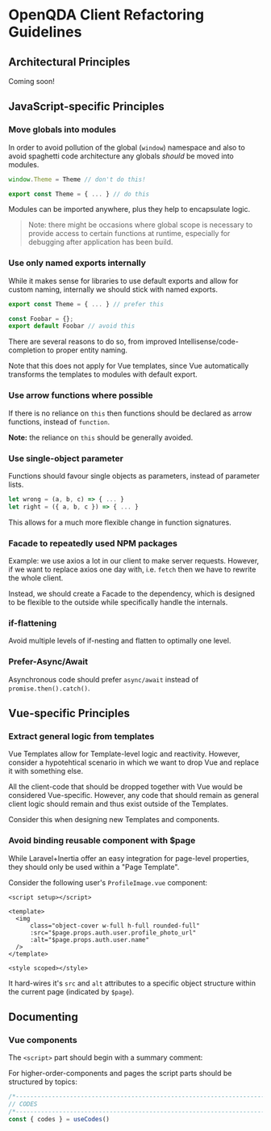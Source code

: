 # OpenQDA Client Refactoring Guidelines

## Architectural Principles

Coming soon!

## JavaScript-specific Principles

### Move globals into modules

In order to avoid pollution of the global (`window`) namespace and also to avoid
spaghetti code architecture any globals *should* be moved into modules.

```js
window.Theme = Theme // don't do this!
```

```js
export const Theme = { ... } // do this
```

Modules can be imported anywhere, plus they help to encapsulate logic.

> Note: there might be occasions where global scope is necessary to provide
> access to certain functions at runtime, especially for debugging after
> application has been build.

### Use only named exports internally

While it makes sense for libraries to use default exports and allow for
custom naming, internally we should stick with named exports.

```js
export const Theme = { ... } // prefer this

const Foobar = {};
export default Foobar // avoid this
```

There are several reasons to do so, from improved Intellisense/code-completion
to proper entity naming.

Note that this does not apply for Vue templates, since Vue automatically
transforms the templates to modules with default export.

### Use arrow functions where possible
If there is no reliance on `this` then functions
should be declared as arrow functions, instead of `function`.

**Note:** the reliance on `this` should be generally avoided.

### Use single-object parameter
Functions should favour single objects as parameters, instead of 
parameter lists.

```js
let wrong = (a, b, c) => { ... }
let right = ({ a, b, c }) => { ... }
```

This allows for a much more flexible change in function signatures. 

### Facade to repeatedly used NPM packages

Example: we use axios a lot in our client to make server requests.
However, if we want to replace axios one day with, i.e. `fetch` then we
have to rewrite the whole client.

Instead, we should create a Facade to the dependency, which is designed to be flexible
to the outside while specifically handle the internals.

### if-flattening

Avoid multiple levels of if-nesting and flatten to optimally one level.

### Prefer-Async/Await

Asynchronous code should prefer `async/await` instead of `promise.then().catch()`. 

## Vue-specific Principles

### Extract general logic from templates

Vue Templates allow for Template-level logic and reactivity.
However, consider a hypotehtical scenario in which we want to drop Vue
and replace it with something else.

All the client-code that should be dropped together with Vue would
be considered Vue-specific. However, any code that should remain as
general client logic should remain and thus exist outside of the Templates.

Consider this when designing new Templates and components.

### Avoid binding reusable component with $page

While Laravel+Inertia offer an easy integration for page-level
properties, they should only be used within a "Page Template".

Consider the following user's `ProfileImage.vue` component:

```vue
<script setup></script>

<template>
  <img
      class="object-cover w-full h-full rounded-full"
      :src="$page.props.auth.user.profile_photo_url"
      :alt="$page.props.auth.user.name"
  />
</template>

<style scoped></style>
```

It hard-wires it's `src` and `alt` attributes to a specific object structure
within the current page (indicated by `$page`).

## Documenting

### Vue components

The `<script>` part should begin with a summary comment:

For higher-order-components and pages the script parts should be structured
by topics:

```js
/*---------------------------------------------------------------------------*/
// CODES
/*---------------------------------------------------------------------------*/
const { codes } = useCodes()
```
